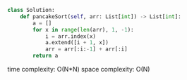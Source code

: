 ```python
class Solution:
    def pancakeSort(self, arr: List[int]) -> List[int]:
        a = []
        for x in range(len(arr), 1, -1):
            i = arr.index(x)
            a.extend([i + 1, x])
            arr = arr[:i:-1] + arr[:i]
        return a
```

time complexity: O(N*N)
space complexity: O(N)